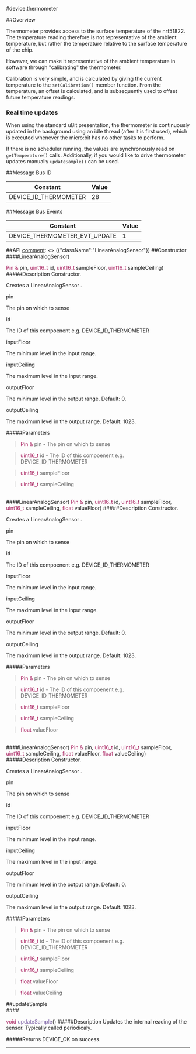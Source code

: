 #device.thermometer

##Overview

Thermometer provides access to the surface temperature of the nrf51822.
The temperature reading therefore is not representative of the ambient temperature,
but rather the temperature relative to the surface temperature of the chip.

However, we can make it representative of the ambient temperature in software
through "calibrating" the thermometer.

Calibration is very simple, and is calculated by giving the current temperature
to the `setCalibration()` member function. From the temperature, an offset is
calculated, and is subsequently used to offset future temperature readings.


### Real time updates

When using the standard uBit presentation, the thermometer is continuously updated
in the background using an idle thread (after it is first used), which is executed
whenever the micro:bit has no other tasks to perform.

If there is no scheduler running, the values are synchronously read on `getTemperature()`
calls. Additionally, if you would like to drive thermometer updates manually `updateSample()`
can be used.

##Message Bus ID

| Constant | Value |
| ------------- |-------------|
| DEVICE_ID_THERMOMETER | 28 |

##Message Bus Events

| Constant | Value |
| ------------- |-------------|
| DEVICE_THERMOMETER_EVT_UPDATE | 1 |

##API
[comment]: <> ({"className":"LinearAnalogSensor"})
##Constructor
<br/>
####LinearAnalogSensor( <div style='color:#a71d5d; display:inline-block'>Pin  &</div> pin,  <div style='color:#a71d5d; display:inline-block'>uint16_t</div> id,  <div style='color:#a71d5d; display:inline-block'>uint16_t</div> sampleFloor,  <div style='color:#a71d5d; display:inline-block'>uint16_t</div> sampleCeiling)
#####Description
Constructor.

 Creates a  LinearAnalogSensor .



 pin


 The pin on which to sense



 id


 The ID of this compoenent e.g. DEVICE_ID_THERMOMETER



 inputFloor


 The minimum level in the input range.



 inputCeiling


 The maximum level in the input range.



 outputFloor


 The minimum level in the output range. Default: 0.



 outputCeiling


 The maximum level in the output range. Default: 1023.





#####Parameters

>  <div style='color:#a71d5d; display:inline-block'>Pin  &</div> pin - The pin on which to sense

>  <div style='color:#a71d5d; display:inline-block'>uint16_t</div> id - The ID of this compoenent e.g. DEVICE_ID_THERMOMETER

>  <div style='color:#a71d5d; display:inline-block'>uint16_t</div> sampleFloor

>  <div style='color:#a71d5d; display:inline-block'>uint16_t</div> sampleCeiling
<br/>
####LinearAnalogSensor( <div style='color:#a71d5d; display:inline-block'>Pin  &</div> pin,  <div style='color:#a71d5d; display:inline-block'>uint16_t</div> id,  <div style='color:#a71d5d; display:inline-block'>uint16_t</div> sampleFloor,  <div style='color:#a71d5d; display:inline-block'>uint16_t</div> sampleCeiling,  <div style='color:#a71d5d; display:inline-block'>float</div> valueFloor)
#####Description
Constructor.

 Creates a  LinearAnalogSensor .



 pin


 The pin on which to sense



 id


 The ID of this compoenent e.g. DEVICE_ID_THERMOMETER



 inputFloor


 The minimum level in the input range.



 inputCeiling


 The maximum level in the input range.



 outputFloor


 The minimum level in the output range. Default: 0.



 outputCeiling


 The maximum level in the output range. Default: 1023.





#####Parameters

>  <div style='color:#a71d5d; display:inline-block'>Pin  &</div> pin - The pin on which to sense

>  <div style='color:#a71d5d; display:inline-block'>uint16_t</div> id - The ID of this compoenent e.g. DEVICE_ID_THERMOMETER

>  <div style='color:#a71d5d; display:inline-block'>uint16_t</div> sampleFloor

>  <div style='color:#a71d5d; display:inline-block'>uint16_t</div> sampleCeiling

>  <div style='color:#a71d5d; display:inline-block'>float</div> valueFloor
<br/>
####LinearAnalogSensor( <div style='color:#a71d5d; display:inline-block'>Pin  &</div> pin,  <div style='color:#a71d5d; display:inline-block'>uint16_t</div> id,  <div style='color:#a71d5d; display:inline-block'>uint16_t</div> sampleFloor,  <div style='color:#a71d5d; display:inline-block'>uint16_t</div> sampleCeiling,  <div style='color:#a71d5d; display:inline-block'>float</div> valueFloor,  <div style='color:#a71d5d; display:inline-block'>float</div> valueCeiling)
#####Description
Constructor.

 Creates a  LinearAnalogSensor .



 pin


 The pin on which to sense



 id


 The ID of this compoenent e.g. DEVICE_ID_THERMOMETER



 inputFloor


 The minimum level in the input range.



 inputCeiling


 The maximum level in the input range.



 outputFloor


 The minimum level in the output range. Default: 0.



 outputCeiling


 The maximum level in the output range. Default: 1023.





#####Parameters

>  <div style='color:#a71d5d; display:inline-block'>Pin  &</div> pin - The pin on which to sense

>  <div style='color:#a71d5d; display:inline-block'>uint16_t</div> id - The ID of this compoenent e.g. DEVICE_ID_THERMOMETER

>  <div style='color:#a71d5d; display:inline-block'>uint16_t</div> sampleFloor

>  <div style='color:#a71d5d; display:inline-block'>uint16_t</div> sampleCeiling

>  <div style='color:#a71d5d; display:inline-block'>float</div> valueFloor

>  <div style='color:#a71d5d; display:inline-block'>float</div> valueCeiling
##updateSample
<br/>
####<div style='color:#a71d5d; display:inline-block'>void</div> <div style='color:#795da3; display:inline-block'>updateSample</div>()
#####Description
Updates the internal reading of the sensor. Typically called periodicaly.




#####Returns
DEVICE_OK on success.
____
[comment]: <> ({"end":"LinearAnalogSensor"})

